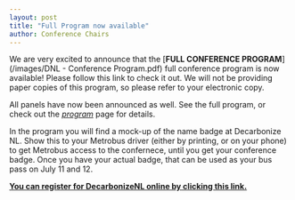 ```yaml
---
layout: post
title: "Full Program now available"
author: Conference Chairs
---
```


We are very excited to announce that the [**FULL CONFERENCE PROGRAM**](/images/DNL - Conference Program.pdf) full conference program is now available! Please follow this link to check it out. We will not be providing paper copies of this program, so please refer to your electronic copy.

All panels have now been announced as well. See the full program, or check out the [*program*](/program) page for details. 

In the program you will find a mock-up of the name badge at Decarbonize NL. Show this to your Metrobus driver (either by printing, or on your phone) to get Metrobus access to the confernece, until you get your conference badge. Once you have your actual badge, that can be used as your bus pass on July 11 and 12.

[**You can register for DecarbonizeNL online by clicking this link.**](https://mun.ungerboeck.com/prod/emc00/register.aspx?OrgCode=10&EvtID=5290&AppCode=REG&CC=119051503651)
